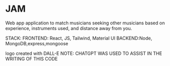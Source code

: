 # JAM

Web app application to match musicians seeking other musicians based on experience, instruments used, and distance away from you.

STACK:
FRONTEND: React, JS, Tailwind, Material UI
BACKEND:Node, MongoDB,express,mongoose

logo created with DALL-E
NOTE: CHATGPT WAS USED TO ASSIST IN THE WRITING OF THIS CODE
